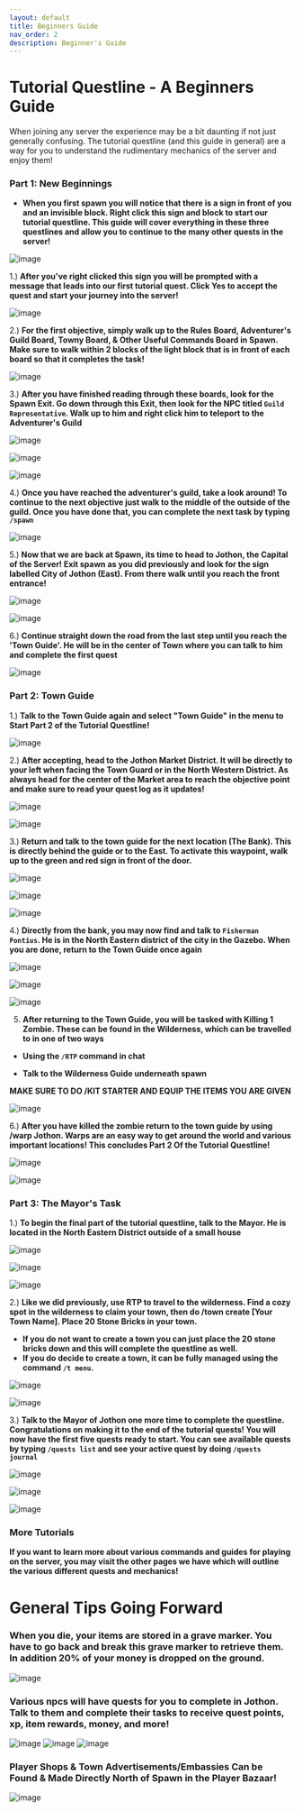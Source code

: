 ```yaml
---
layout: default
title: Beginners Guide
nav_order: 2
description: Beginner's Guide
---
```

# **Tutorial Questline - A Beginners Guide**

When joining any server the experience may be a bit daunting if not just generally confusing. The tutorial questline (and this guide in general) are a way for you to understand the rudimentary mechanics of the server and enjoy them!

### **Part 1: New Beginnings**

- **When you first spawn you will notice that there is a sign in front of you and an invisible block. Right click this sign and block to start our tutorial questline. This guide will cover everything in these three questlines and allow you to continue to the many other quests in the server!**

![image](https://github.com/TheMrNewVegas/TheMrNewVegas.github.io/assets/112358568/cb184096-7110-48e3-b77e-a5ea25789487)

1.) **After you've right clicked this sign you will be prompted with a message that leads into our first tutorial quest. Click Yes to accept the quest and start your journey into the server!**

![image](https://github.com/TheMrNewVegas/TheMrNewVegas.github.io/assets/112358568/14036389-d625-4e99-aae1-755417dbd476)

2.) **For the first objective, simply walk up to the Rules Board, Adventurer's Guild Board, Towny Board, & Other Useful Commands Board in Spawn. Make sure to walk within 2 blocks of the light block that is in front of each board so that it completes the task!**

![image](https://github.com/TheMrNewVegas/TheMrNewVegas.github.io/assets/112358568/11f79589-0191-4753-aeaf-eb950033954f)

3.) **After you have finished reading through these boards, look for the Spawn Exit. Go down through this Exit, then look for the NPC titled `Guild Representative`. Walk up to him and right click him to teleport to the Adventurer's Guild**

![image](https://github.com/TheMrNewVegas/TheMrNewVegas.github.io/assets/112358568/74d000b2-02fb-4531-9a7d-b1a26162c59e)

![image](https://github.com/TheMrNewVegas/TheMrNewVegas.github.io/assets/112358568/3280c05f-e3f5-4ba3-93db-40cabd41d85b)

![image](https://github.com/TheMrNewVegas/TheMrNewVegas.github.io/assets/112358568/df15899c-fff7-4a85-8fd3-eba818499d04)

4.) **Once you have reached the adventurer's guild, take a look around! To continue to the next objective just walk to the middle of the outside of the guild. Once you have done that, you can complete the next task by typing `/spawn`**

![image](https://github.com/TheMrNewVegas/TheMrNewVegas.github.io/assets/112358568/61943a41-89b9-4ac1-823a-0abfcffee377)

5.) **Now that we are back at Spawn, its time to head to Jothon, the Capital of the Server! Exit spawn as you did previously and look for the sign labelled City of Jothon (East). From there walk until you reach the front entrance!**

![image](https://github.com/TheMrNewVegas/TheMrNewVegas.github.io/assets/112358568/acc30201-5271-4082-9d4b-499c7cf00c8f)

![image](https://github.com/TheMrNewVegas/TheMrNewVegas.github.io/assets/112358568/7762ebc5-3340-4269-9126-b0c0a173d038)

6.) **Continue straight down the road from the last step until you reach the 'Town Guide'. He will be in the center of Town where you can talk to him and complete the first quest**

![image](https://github.com/TheMrNewVegas/TheMrNewVegas.github.io/assets/112358568/4a0ae501-edd4-43f6-a85b-8258386c9455)


### **Part 2: Town Guide**

1.) **Talk to the Town Guide again and select "Town Guide" in the menu to Start Part 2 of the Tutorial Questline!**

![image](https://github.com/TheMrNewVegas/TheMrNewVegas.github.io/assets/112358568/d1baa0a8-4d8b-4541-972b-010c6982b7f6)

2.) **After accepting, head to the Jothon Market District. It will be directly to your left when facing the Town Guard or in the North Western District. As always head for the center of the Market area to reach the objective point and make sure to read your quest log as it updates!**

![image](https://github.com/TheMrNewVegas/TheMrNewVegas.github.io/assets/112358568/6f1b13ee-5efe-460f-8f9d-ed333d46fbbe)

![image](https://github.com/TheMrNewVegas/TheMrNewVegas.github.io/assets/112358568/5b320559-284b-4927-8137-e735a6fd76d4)

3.) **Return and talk to the town guide for the next location (The Bank). This is directly behind the guide or to the East. To activate this waypoint, walk up to the green and red sign in front of the door.**

![image](https://github.com/TheMrNewVegas/TheMrNewVegas.github.io/assets/112358568/b2a6d945-439e-4b40-b13b-ec2011ac2f0f)

![image](https://github.com/TheMrNewVegas/TheMrNewVegas.github.io/assets/112358568/585fb993-b5c9-4f3f-a2ff-9d0364015808)

![image](https://github.com/TheMrNewVegas/TheMrNewVegas.github.io/assets/112358568/d4e29454-0eee-41ac-8742-fc8cb09200fb)

4.) **Directly from the bank, you may now find and talk to `Fisherman Pontius`. He is in the North Eastern district of the city in the Gazebo. When you are done, return to the Town Guide once again**

![image](https://github.com/TheMrNewVegas/TheMrNewVegas.github.io/assets/112358568/8d79f008-3870-4714-b64a-36f4107c2719)

![image](https://github.com/TheMrNewVegas/TheMrNewVegas.github.io/assets/112358568/154cd72b-701e-439d-8b3e-5f91b1925b03)

![image](https://github.com/TheMrNewVegas/TheMrNewVegas.github.io/assets/112358568/99857a91-c5ea-4239-a1a1-9e3d4bc36011)

5. **After returning to the Town Guide, you will be tasked with Killing 1 Zombie. These can be found in the Wilderness, which can be travelled to in one of two ways**

- **Using the `/RTP` command in chat**

- **Talk to the Wilderness Guide underneath spawn**

**MAKE SURE TO DO /KIT STARTER AND EQUIP THE ITEMS YOU ARE GIVEN**

![image](https://github.com/TheMrNewVegas/TheMrNewVegas.github.io/assets/112358568/1b56ce34-9f67-44c7-8937-167d8ae5e427)

6.) **After you have killed the zombie return to the town guide by using /warp Jothon. Warps are an easy way to get around the world and various important locations! This concludes Part 2 Of the Tutorial Questline!**

![image](https://github.com/TheMrNewVegas/TheMrNewVegas.github.io/assets/112358568/8f51dae3-b4e1-419f-9155-9db28cfeb171)

![image](https://github.com/TheMrNewVegas/TheMrNewVegas.github.io/assets/112358568/493081dc-cb70-4ab7-bbd1-8a03c49c6032)


### **Part 3: The Mayor's Task**

1.) **To begin the final part of the tutorial questline, talk to the Mayor. He is located in the North Eastern District outside of a small house**

![image](https://github.com/TheMrNewVegas/TheMrNewVegas.github.io/assets/112358568/09735151-235c-44a1-9d10-ec2da63f0112)

![image](https://github.com/TheMrNewVegas/TheMrNewVegas.github.io/assets/112358568/f8a5c190-1555-40a2-80b5-416e5006023f)

![image](https://github.com/TheMrNewVegas/TheMrNewVegas.github.io/assets/112358568/09af85c8-5eac-43c3-8d77-31875b7df8cd)

2.) **Like we did previously, use RTP to travel to the wilderness. Find a cozy spot in the wilderness to claim your town, then do /town create [Your Town Name]. Place 20 Stone Bricks in your town.**

- **If you do not want to create a town you can just place the 20 stone bricks down and this will complete the questline as well.**
- **If you do decide to create a town, it can be fully managed using the command `/t menu`.**

![image](https://github.com/TheMrNewVegas/TheMrNewVegas.github.io/assets/112358568/ccfbc776-08e0-4979-a3d9-f0e018a815b8)

![image](https://github.com/TheMrNewVegas/TheMrNewVegas.github.io/assets/112358568/0d56b642-23a7-45b9-bad7-8ad8803a1b33)

3.) **Talk to the Mayor of Jothon one more time to complete the questline. Congratulations on making it to the end of the tutorial quests! You will now have the first five quests ready to start. You can see available quests by typing `/quests list` and see your active quest by doing `/quests journal`**

![image](https://github.com/TheMrNewVegas/TheMrNewVegas.github.io/assets/112358568/ef3f2845-2bad-4822-8f73-ca0f5c2c1f6e)

![image](https://github.com/TheMrNewVegas/TheMrNewVegas.github.io/assets/112358568/0886df68-39a5-451c-85c6-027d857fc558)

![image](https://github.com/TheMrNewVegas/TheMrNewVegas.github.io/assets/112358568/4f5e4572-38f9-4c5d-bb5d-f1159d4e21a3)

### **More Tutorials**

**If you want to learn more about various commands and guides for playing on the server, you may visit the other pages we have which will outline the various different quests and mechanics!**

# **General Tips Going Forward**

### **When you die, your items are stored in a grave marker. You have to go back and break this grave marker to retrieve them. In addition 20% of your money is dropped on the ground.**

![image](https://github.com/TheMrNewVegas/TheMrNewVegas.github.io/assets/112358568/0b8a0a57-5328-4aa9-9be7-b0830e957959)

### **Various npcs will have quests for you to complete in Jothon. Talk to them and complete their tasks to receive quest points, xp, item rewards, money, and more!**

![image](https://github.com/TheMrNewVegas/TheMrNewVegas.github.io/assets/112358568/07c98b19-b75e-470e-8c0b-aa10895a18dc)
![image](https://github.com/TheMrNewVegas/TheMrNewVegas.github.io/assets/112358568/c8d9e9b9-bf41-4dd7-81f4-279020d4d1b2)
![image](https://github.com/TheMrNewVegas/TheMrNewVegas.github.io/assets/112358568/da76174b-76c9-4393-bec7-ded2549b2ebd)

### **Player Shops & Town Advertisements/Embassies Can be Found & Made  Directly North of Spawn in the Player Bazaar!**

![image](https://github.com/TheMrNewVegas/TheMrNewVegas.github.io/assets/112358568/f2240e0d-8abd-4f69-a7cd-e6cb8befcd5f)


